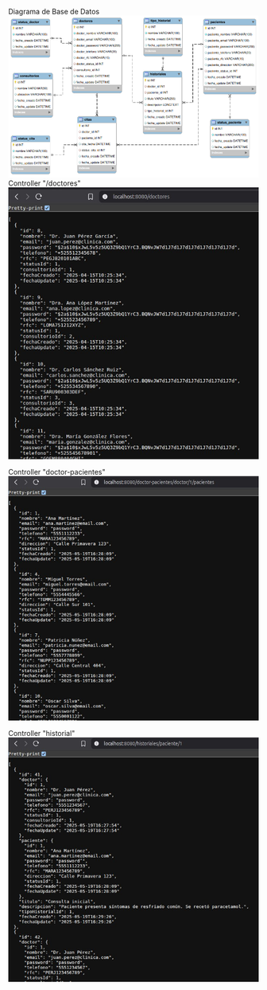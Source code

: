 Diagrama de Base de Datos
![Diagrama de Base de Datos](/readme/modeloDB.png)
<br>
Controller "/doctores"
![Controller "/doctores"](/readme/doctores.jpg)

Controller "doctor-pacientes"
![Controller "/doctores"](/readme/doctor-pacientes.jpg)

Controller "historial"
![Controller "/doctores"](/readme/historial.jpg)
